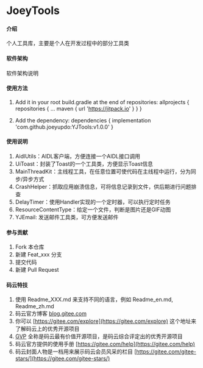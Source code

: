 # JoeyTools

#### 介绍
个人工具库，主要是个人在开发过程中的部分工具类

#### 软件架构
软件架构说明


#### 使用方法
1. Add it in your root build.gradle at the end of repositories:
	allprojects {
		repositories {
			...
			maven { url 'https://jitpack.io' }
		}
	}
	
2. Add the dependency:
	dependencies {
		implementation 'com.github.joeyupdo:YJTools:v1.0.0'
	}

#### 使用说明
1. AidlUtils：AIDL客户端，方便连接一个AIDL接口调用
2. UiToast：封装了Toast的一个工具类，方便显示Toast信息
3. MainThreadKit：主线程工具，在任意位置可使代码在主线程中运行，分为同步/异步方式
4. CrashHelper：抓取应用崩溃信息，可将信息记录到文件，供后期进行问题排查
5. DelayTimer：使用Handler实现的一个定时器，可以执行定时任务
6. ResourceContentType：给定一个文件，判断是图片还是GIF动图
7. YJEmail: 发送邮件工具类，可方便发送邮件

#### 参与贡献

1. Fork 本仓库
2. 新建 Feat_xxx 分支
3. 提交代码
4. 新建 Pull Request


#### 码云特技

1. 使用 Readme\_XXX.md 来支持不同的语言，例如 Readme\_en.md, Readme\_zh.md
2. 码云官方博客 [blog.gitee.com](https://blog.gitee.com)
3. 你可以 [https://gitee.com/explore](https://gitee.com/explore) 这个地址来了解码云上的优秀开源项目
4. [GVP](https://gitee.com/gvp) 全称是码云最有价值开源项目，是码云综合评定出的优秀开源项目
5. 码云官方提供的使用手册 [https://gitee.com/help](https://gitee.com/help)
6. 码云封面人物是一档用来展示码云会员风采的栏目 [https://gitee.com/gitee-stars/](https://gitee.com/gitee-stars/)
